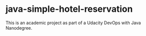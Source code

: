 # java-simple-hotel-reservation

This is an academic project as part of a Udacity DevOps with Java Nanodegree.
